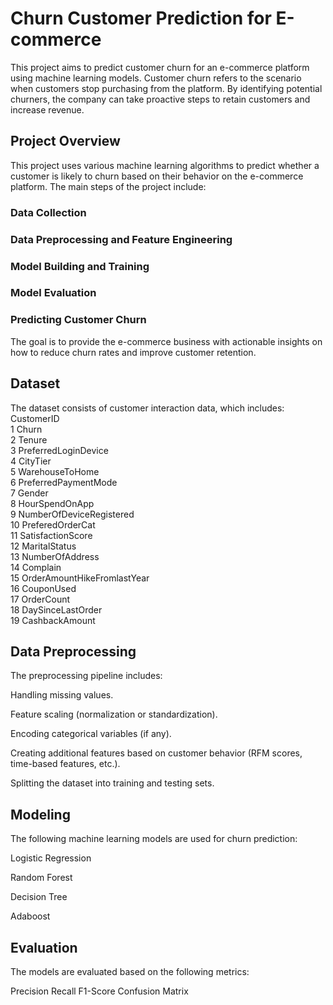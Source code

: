 # Churn Customer Prediction for E-commerce
This project aims to predict customer churn for an e-commerce platform using machine learning models. Customer churn refers to the scenario when customers stop purchasing from the platform. By identifying potential churners, the company can take proactive steps to retain customers and increase revenue.



## Project Overview
This project uses various machine learning algorithms to predict whether a customer is likely to churn based on their behavior on the e-commerce platform. The main steps of the project include:

### Data Collection
### Data Preprocessing and Feature Engineering
### Model Building and Training
### Model Evaluation
### Predicting Customer Churn
The goal is to provide the e-commerce business with actionable insights on how to reduce churn rates and improve customer retention.
## Dataset
The dataset consists of customer interaction data, which includes:
  CustomerID                   
 1   Churn                       
 2   Tenure                      
 3   PreferredLoginDevice        
 4   CityTier                      
 5   WarehouseToHome              
 6   PreferredPaymentMode        
 7   Gender                     
 8   HourSpendOnApp               
 9   NumberOfDeviceRegistered      
 10  PreferedOrderCat             
 11  SatisfactionScore              
 12  MaritalStatus                
 13  NumberOfAddress              
 14  Complain                     
 15  OrderAmountHikeFromlastYear  
 16  CouponUsed                   
 17  OrderCount                   
 18  DaySinceLastOrder           
 19  CashbackAmount      


 ## Data Preprocessing
The preprocessing pipeline includes:

Handling missing values.

Feature scaling (normalization or standardization).

Encoding categorical variables (if any).

Creating additional features based on customer behavior (RFM scores, time-based features, etc.).

Splitting the dataset into training and testing sets.

## Modeling
The following machine learning models are used for churn prediction:

Logistic Regression

Random Forest

Decision Tree

Adaboost

## Evaluation
The models are evaluated based on the following metrics:

Precision
Recall
F1-Score
Confusion Matrix
